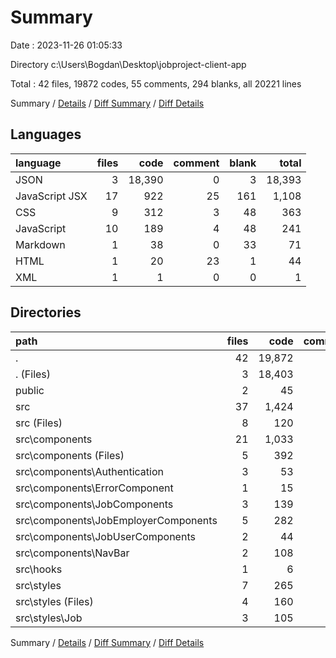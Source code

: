 # Summary

Date : 2023-11-26 01:05:33

Directory c:\\Users\\Bogdan\\Desktop\\jobproject-client-app

Total : 42 files,  19872 codes, 55 comments, 294 blanks, all 20221 lines

Summary / [Details](details.md) / [Diff Summary](diff.md) / [Diff Details](diff-details.md)

## Languages
| language | files | code | comment | blank | total |
| :--- | ---: | ---: | ---: | ---: | ---: |
| JSON | 3 | 18,390 | 0 | 3 | 18,393 |
| JavaScript JSX | 17 | 922 | 25 | 161 | 1,108 |
| CSS | 9 | 312 | 3 | 48 | 363 |
| JavaScript | 10 | 189 | 4 | 48 | 241 |
| Markdown | 1 | 38 | 0 | 33 | 71 |
| HTML | 1 | 20 | 23 | 1 | 44 |
| XML | 1 | 1 | 0 | 0 | 1 |

## Directories
| path | files | code | comment | blank | total |
| :--- | ---: | ---: | ---: | ---: | ---: |
| . | 42 | 19,872 | 55 | 294 | 20,221 |
| . (Files) | 3 | 18,403 | 0 | 35 | 18,438 |
| public | 2 | 45 | 23 | 2 | 70 |
| src | 37 | 1,424 | 32 | 257 | 1,713 |
| src (Files) | 8 | 120 | 4 | 32 | 156 |
| src\\components | 21 | 1,033 | 25 | 184 | 1,242 |
| src\\components (Files) | 5 | 392 | 14 | 74 | 480 |
| src\\components\\Authentication | 3 | 53 | 0 | 14 | 67 |
| src\\components\\ErrorComponent | 1 | 15 | 0 | 1 | 16 |
| src\\components\\JobComponents | 3 | 139 | 4 | 22 | 165 |
| src\\components\\JobEmployerComponents | 5 | 282 | 6 | 42 | 330 |
| src\\components\\JobUserComponents | 2 | 44 | 1 | 15 | 60 |
| src\\components\\NavBar | 2 | 108 | 0 | 16 | 124 |
| src\\hooks | 1 | 6 | 0 | 2 | 8 |
| src\\styles | 7 | 265 | 3 | 39 | 307 |
| src\\styles (Files) | 4 | 160 | 0 | 23 | 183 |
| src\\styles\\Job | 3 | 105 | 3 | 16 | 124 |

Summary / [Details](details.md) / [Diff Summary](diff.md) / [Diff Details](diff-details.md)